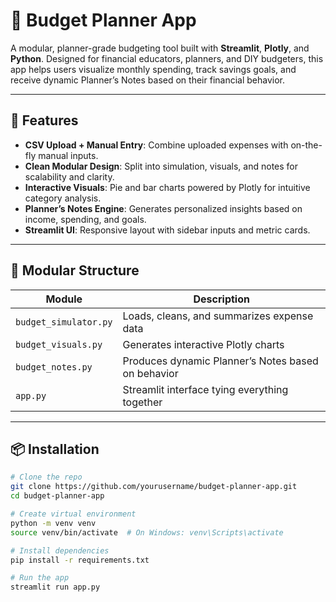 # 🧮 Budget Planner App

A modular, planner-grade budgeting tool built with **Streamlit**, **Plotly**, and **Python**. Designed for financial educators, planners, and DIY budgeters, this app helps users visualize monthly spending, track savings goals, and receive dynamic Planner’s Notes based on their financial behavior.

---

## 🚀 Features

- **CSV Upload + Manual Entry**: Combine uploaded expenses with on-the-fly manual inputs.
- **Clean Modular Design**: Split into simulation, visuals, and notes for scalability and clarity.
- **Interactive Visuals**: Pie and bar charts powered by Plotly for intuitive category analysis.
- **Planner’s Notes Engine**: Generates personalized insights based on income, spending, and goals.
- **Streamlit UI**: Responsive layout with sidebar inputs and metric cards.

---

## 🧩 Modular Structure

| Module               | Description                                           |
|----------------------|-------------------------------------------------------|
| `budget_simulator.py` | Loads, cleans, and summarizes expense data            |
| `budget_visuals.py`   | Generates interactive Plotly charts                   |
| `budget_notes.py`     | Produces dynamic Planner’s Notes based on behavior    |
| `app.py`              | Streamlit interface tying everything together         |

---

## 📦 Installation

```bash
# Clone the repo
git clone https://github.com/yourusername/budget-planner-app.git
cd budget-planner-app

# Create virtual environment
python -m venv venv
source venv/bin/activate  # On Windows: venv\Scripts\activate

# Install dependencies
pip install -r requirements.txt

# Run the app
streamlit run app.py

